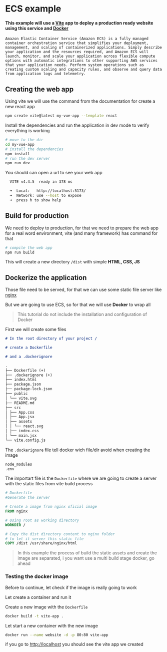 # ECS example

#### This example will use a [Vite](https://vitejs.dev/) app to deploy a production ready website using this service and [Docker](https://www.docker.com/)

```
Amazon Elastic Container Service (Amazon ECS) is a fully managed container orchestration service that simplifies your deployment, management, and scaling of containerized applications. Simply describe your application and the resources required, and Amazon ECS will launch, monitor, and scale your application across flexible compute options with automatic integrations to other supporting AWS services that your application needs. Perform system operations such as creating custom scaling and capacity rules, and observe and query data from application logs and telemetry.
```

## Creating the web app

Using vite we will use the command from the documentation for create a new react app

```bash
npm create vite@latest my-vue-app --template react
```

Install the dependencies and run the application in dev mode to verify everything is working

```bash
# move to the dir
cd my-vue-app
# install the dependencies
npm install
# run the dev server
npm run dev
```

You should can open a url to see your web app

```bash
  VITE v4.4.5  ready in 378 ms

  ➜  Local:   http://localhost:5173/
  ➜  Network: use --host to expose
  ➜  press h to show help

```

## Build for production

We need to deploy to production, for that we need to prepare the web app for a real word environment, vite (and many framework) has command for that

```BASH
# compile the web app
npm run build
```

This will create a new directory `/dist` with simple **HTML, CSS, JS**

## Dockerize the application

Those file need to be served, for that we can use some static file server like [nginx](https://www.nginx.com/)

But we are going to use ECS, so for that we will use **Docker** to wrap all

> This tutorial do not include the installation and configuration of Docker

First we will create some files

```markdown
# In the root directory of your project /

# create a Dockerfile

# and a .dockerignore

.
├── Dockerfile (+)
├── .dockerignore (+)
├── index.html
├── package.json
├── package-lock.json
├── public
│ └── vite.svg
├── README.md
├── src
│ ├── App.css
│ ├── App.jsx
│ ├── assets
│ │ └── react.svg
│ ├── index.css
│ └── main.jsx
└── vite.config.js
```

The `.dockerignore` file tell docker wich file/dir avoid when creating the image

```bash
node_modules
.env
```

The importart file is the `Dockerfile` where we are going to create a server with the static files from vite build process

```dockerfile
# Dockerfile
#Generate the server

# Create a image from nginx oficial image
FROM nginx

# Using root as working directory
WORKDIR /

# Copy the dist directory content to nginx folder
# to let it server this static file
COPY /dist /usr/share/nginx/html
```

> In this example the process of build the static assets and create the image are separated, i you want use a multi build stage docker, go ahead

### Testing the docker image

Before to continue, let check if the image is really going to work

Let create a container and run it

Create a new image with the `Dockerfile`

```bash
docker build -t vite-app .
```

Let start a new container with the new image

```bash
docker run --name website -d -p 80:80 vite-app
```

if you go to [http://localhost](http://localhost) you should see the vite app we created

